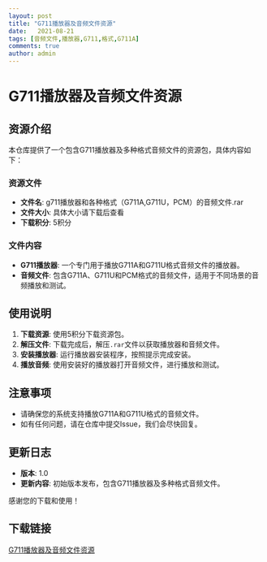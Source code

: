 ```yaml
---
layout: post
title: "G711播放器及音频文件资源"
date:   2021-08-21
tags: [音频文件,播放器,G711,格式,G711A]
comments: true
author: admin
---
```

# G711播放器及音频文件资源

## 资源介绍

本仓库提供了一个包含G711播放器及多种格式音频文件的资源包，具体内容如下：

### 资源文件
- **文件名**: g711播放器和各种格式（G711A,G711U，PCM）的音频文件.rar
- **文件大小**: 具体大小请下载后查看
- **下载积分**: 5积分

### 文件内容
- **G711播放器**: 一个专门用于播放G711A和G711U格式音频文件的播放器。
- **音频文件**: 包含G711A、G711U和PCM格式的音频文件，适用于不同场景的音频播放和测试。

## 使用说明

1. **下载资源**: 使用5积分下载资源包。
2. **解压文件**: 下载完成后，解压`.rar`文件以获取播放器和音频文件。
3. **安装播放器**: 运行播放器安装程序，按照提示完成安装。
4. **播放音频**: 使用安装好的播放器打开音频文件，进行播放和测试。

## 注意事项

- 请确保您的系统支持播放G711A和G711U格式的音频文件。
- 如有任何问题，请在仓库中提交Issue，我们会尽快回复。

## 更新日志

- **版本**: 1.0
- **更新内容**: 初始版本发布，包含G711播放器及多种格式音频文件。

感谢您的下载和使用！

## 下载链接

[G711播放器及音频文件资源](https://pan.quark.cn/s/bdf894d69cfc)